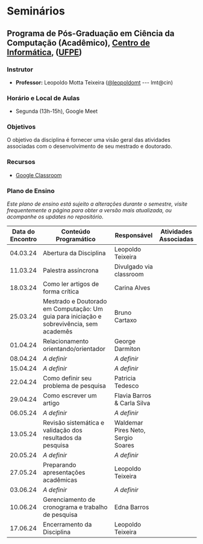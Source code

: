 # Seminários

## Programa de Pós-Graduação em Ciência da Computação (Acadêmico), [Centro de Informática](http://www.cin.ufpe.br), ([UFPE](http://www.ufpe.br))

### Instrutor

* **Professor:** Leopoldo Motta Teixeira ([@leopoldomt](https://github.com/leopoldomt) --- lmt@cin)

### Horário e Local de Aulas

* Segunda (13h-15h), Google Meet

### Objetivos

O objetivo da disciplina é fornecer uma visão geral das atividades associadas com o desenvolvimento de seu mestrado e doutorado. 

### Recursos

- [Google Classroom](https://classroom.google.com/c/NjM0MDYxNTk1NTI3?cjc=fa6nvzx)

### Plano de Ensino

*Este plano de ensino está sujeito a alterações durante o semestre, visite frequentemente a página para obter a versão mais atualizada, ou acompanhe os updates no repositório.*

| Data do Encontro | Conteúdo Programático | Responsável           | Atividades Associadas |
|------------------|-----------------------|-----------------------|-----------------------|
| 04.03.24         | Abertura da Disciplina | Leopoldo Teixeira    |                       |
| 11.03.24         | Palestra assíncrona    |   Divulgado via classroom                    |                       |
| 18.03.24         | Como ler artigos de forma crítica | Carina Alves |                       |
| 25.03.24         | Mestrado e Doutorado em Computação: Um guia para iniciação e sobrevivência, sem academês |   Bruno Cartaxo                    |                       |
| 01.04.24         | Relacionamento orientando/orientador | George Darmiton |                       |
| 08.04.24         |  _A definir_                     |   _A definir_                    |                       |
| 15.04.24         |  _A definir_                     |   _A definir_                    |                       |
| 22.04.24         | Como definir seu problema de pesquisa | Patricia Tedesco |                       |
| 29.04.24         | Como escrever um artigo | Flavia Barros & Carla Silva |                       |
| 06.05.24         |  _A definir_                     |   _A definir_                    |                       |
| 13.05.24         | Revisão sistemática e validação dos resultados da pesquisa | Waldemar Pires Neto, Sergio Soares |                       |
| 20.05.24         |  _A definir_                     |   _A definir_                    |                       |
| 27.05.24         | Preparando apresentações acadêmicas | Leopoldo Teixeira |                       |
| 03.06.24         |  _A definir_                     |   _A definir_                    |                       |
| 10.06.24         | Gerenciamento de cronograma e trabalho de pesquisa | Edna Barros |                       |
| 17.06.24         | Encerramento da Disciplina | Leopoldo Teixeira    |                       |